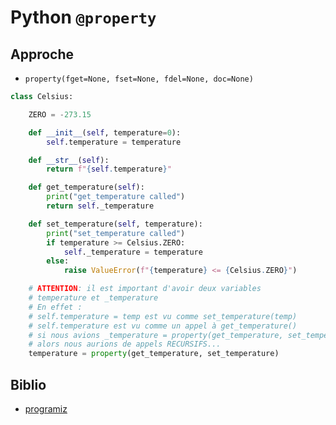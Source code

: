 # Python `@property`

## Approche

- `property(fget=None, fset=None, fdel=None, doc=None)`

```python
class Celsius:

    ZERO = -273.15

    def __init__(self, temperature=0):
        self.temperature = temperature

    def __str__(self):
        return f"{self.temperature}"

    def get_temperature(self):
        print("get_temperature called")
        return self._temperature

    def set_temperature(self, temperature):
        print("set_temperature called")
        if temperature >= Celsius.ZERO:
            self._temperature = temperature
        else:
            raise ValueError(f"{temperature} <= {Celsius.ZERO}")

    # ATTENTION: il est important d'avoir deux variables
    # temperature et _temperature
    # En effet :
    # self.temperature = temp est vu comme set_temperature(temp)
    # self.temperature est vu comme un appel à get_temperature()
    # si nous avions _temperature = property(get_temperature, set_temperature)
    # alors nous aurions de appels RECURSIFS...
    temperature = property(get_temperature, set_temperature)
```

## Biblio

- [programiz](https://www.programiz.com/python-programming/property)
